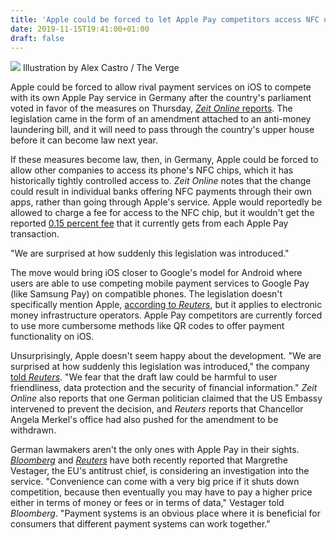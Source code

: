 ```yaml
---
title: 'Apple could be forced to let Apple Pay competitors access NFC under German law'
date: 2019-11-15T19:41:00+01:00
draft: false
---
```


![](https://cdn.vox-cdn.com/thumbor/lC8S5JWDgqqvOIHPEJIbi1wNYtM=/0x0:2040x1360/1310x873/cdn.vox-cdn.com/uploads/chorus_image/image/65708725/acastro_180604_1777_apple_wwdc_0002.0.jpg) Illustration by Alex Castro / The Verge

Apple could be forced to allow rival payment services on iOS to compete with its own Apple Pay service in Germany after the country's parliament voted in favor of the measures on Thursday, [_Zeit Online_ reports](https://www.zeit.de/digital/mobil/2019-11/mobiles-bezahlen-apple-nfc-chips-koalition). The legislation came in the form of an amendment attached to an anti-money laundering bill, and it will need to pass through the country's upper house before it can become law next year.

If these measures become law, then, in Germany, Apple could be forced to allow other companies to access its phone's NFC chips, which it has historically tightly controlled access to. _Zeit Online_ notes that the change could result in individual banks offering NFC payments through their own apps, rather than going through Apple's service. Apple would reportedly be allowed to charge a fee for access to the NFC chip, but it wouldn't get the reported [0.15 percent fee](https://www.theverge.com/2019/3/20/18273179/apple-icloud-itunes-app-store-music-services-businesses) that it currently gets from each Apple Pay transaction.

"We are surprised at how suddenly this legislation was introduced."

The move would bring iOS closer to Google's model for Android where users are able to use competing mobile payment services to Google Pay (like Samsung Pay) on compatible phones. The legislation doesn't specifically mention Apple, [according to _Reuters_](https://www.reuters.com/article/us-apple-germany-apple-pay/apple-warns-of-risks-from-german-law-to-open-up-mobile-payments-idUSKBN1XP16M?feedType=RSS&feedName=technologyNews&utm_source=feedburner&utm_medium=feed&utm_campaign=Feed%3A+reuters%2FtechnologyNews+%28Reuters+Technology+News%29), but it applies to electronic money infrastructure operators. Apple Pay competitors are currently forced to use more cumbersome methods like QR codes to offer payment functionality on iOS.

Unsurprisingly, Apple doesn't seem happy about the development. "We are surprised at how suddenly this legislation was introduced," the company [told _Reuters_](https://www.reuters.com/article/us-apple-germany-apple-pay/apple-warns-of-risks-from-german-law-to-open-up-mobile-payments-idUSKBN1XP16M?feedType=RSS&feedName=technologyNews&utm_source=feedburner&utm_medium=feed&utm_campaign=Feed%3A+reuters%2FtechnologyNews+%28Reuters+Technology+News%29). "We fear that the draft law could be harmful to user friendliness, data protection and the security of financial information." _Zeit Online_ also reports that one German politician claimed that the US Embassy intervened to prevent the decision, and _Reuters_ reports that Chancellor Angela Merkel's office had also pushed for the amendment to be withdrawn.

German lawmakers aren't the only ones with Apple Pay in their sights. [_Bloomberg_](https://www.bloomberg.com/news/articles/2019-10-18/vestager-s-nagging-iphone-helps-put-apple-pay-on-antitrust-radar) and [_Reuters_](https://uk.reuters.com/article/uk-eu-antitrust-apple/eus-vestager-says-apple-pay-has-prompted-many-concerns-idUKKBN1XH1ZE)  have both recently reported that Margrethe Vestager, the EU's antitrust chief, is considering an investigation into the service. "Convenience can come with a very big price if it shuts down competition, because then eventually you may have to pay a higher price either in terms of money or fees or in terms of data," Vestager told _Bloomberg_. "Payment systems is an obvious place where it is beneficial for consumers that different payment systems can work together."